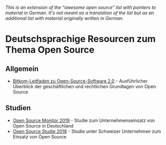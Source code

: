 *This is an extension of the "awesome open source" list with pointers to material in German. It's not meant as a translation of the list but as an additional list with material originally written in German.*

# Deutschsprachige Resourcen zum Thema Open Source

## Allgemein

* [Bitkom-Leitfaden zu Open-Source-Software 2.0](https://www.bitkom.org/Bitkom/Publikationen/Bitkom-Leitfaden-zu-Open-Source-Software-20.html) - Ausführlicher Überblick der geschäftlichen und rechtlichen Grundlagen von Open Source

## Studien

* [Open Source Monitor 2019](https://www.bitkom.org/sites/default/files/2020-02/20200218_studienbericht-open-source-monitor-2019_0.pdf) - Studie zum Unternehmenseinsatz von Open Source in Deutschland
* [Open Source Studie 2018](https://oss-studie.ch/) - Studie unter Schweizer Unternehmen zum Einsatz von Open Source
